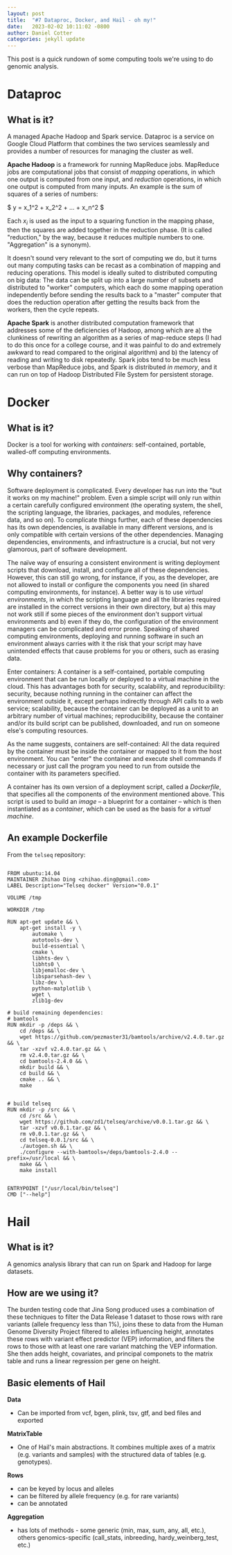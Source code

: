 ```yaml
---
layout: post
title:  "#7 Dataproc, Docker, and Hail - oh my!"
date:   2023-02-02 10:11:02 -0800
author: Daniel Cotter 
categories: jekyll update
---
```

This post is a quick rundown of some computing tools we're using to do genomic analysis.

# Dataproc

## What is it?
A managed Apache Hadoop and Spark service. Dataproc is a service on Google Cloud Platform that combines the two services seamlessly and provides a number of resources for managing the cluster as well.

**Apache Hadoop** is a framework for running MapReduce jobs. MapReduce jobs are computational jobs that consist of *mapping* operations, in which one output is computed from one input, and *reduction* operations, in which one output is computed from many inputs. An example is the sum of squares of a series of numbers:

$ y = x_1^2 + x_2^2 + ... + x_n^2 $

Each $x_i$ is used as the input to a squaring function in the mapping phase, then the squares are added together in the reduction phase. (It is called "reduction," by the way, because it reduces multiple numbers to one. "Aggregation" is a synonym).

It doesn't sound very relevant to the sort of computing we do, but it turns out many computing tasks can be recast as a combination of mapping and reducing operations. This model is ideally suited to distributed computing on big data: The data can be split up into a large number of subsets and distributed to "worker" computers, which each do some mapping operation independently before sending the results back to a "master" computer that does the reduction operation after getting the results back from the workers, then the cycle repeats.

**Apache Spark** is another distributed computation framework that addresses some of the deficiencies of Hadoop, among which are a) the clunkiness of rewriting an algorithm as a series of map-reduce steps (I had to do this once for a college course, and it was painful to do and extremely awkward to read compared to the original algorithm) and b) the latency of reading and writing to disk repeatedly. Spark jobs tend to be much less verbose than MapReduce jobs, and Spark is distributed *in memory*, and it can run on top of Hadoop Distributed File System for persistent storage.

# Docker

## What is it?
Docker is a tool for working with *containers*: self-contained, portable, walled-off computing environments.

## Why containers?

Software deployment is complicated. Every developer has run into the "but it works on my machine!" problem. Even a simple script will only run within a certain carefully configured environment (the operating system, the shell, the scripting language, the libraries, packages, and modules, reference data, and so on). To complicate things further, each of these dependencies has its own dependencies, is available in many different versions, and is only compatible with certain versions of the other dependencies. Managing dependencies, environments, and infrastructure is a crucial, but not very glamorous, part of software development.

The naïve way of ensuring a consistent environment is writing deployment scripts that download, install, and configure all of these dependencies. However, this can still go wrong, for instance, if you, as the developer, are not allowed to install or configure the components you need (in shared computing environments, for instance). A better way is to use *virtual environments*, in which the scripting language and all the libraries required are installed in the correct versions in their own directory, but a) this may not work still if some pieces of the environment don't support virtual environments and b) even if they do, the configuration of the environment managers can be complicated and error prone. Speaking of shared computing environments, deploying and running software in such an environment always carries with it the risk that your script may have unintended effects that cause problems for you or others, such as erasing data.

Enter containers: A container is a self-contained, portable computing environment that can be run locally or deployed to a virtual machine in the cloud. This has advantages both for security, scalability, and reproducibility: security, because nothing running in the container can affect the environment outside it, except perhaps indirectly through API calls to a web service; scalability, because the container can be deployed as a unit to an arbitrary number of virtual machines; reproducibility, because the container and/or its build script can be published, downloaded, and run on someone else's computing resources.

As the name suggests, containers are self-contained: All the data required by the container must be inside the container or mapped to it from the host environment. You can "enter" the container and execute shell commands if necessary or just call the program you need to run from outside the container with its parameters specified.

A container has its own version of a deployment script, called a *Dockerfile*, that specifies all the components of the environment mentioned above. This script is used to build an *image* – a blueprint for a container – which is then instantiated as a *container*, which can be used as the basis for a *virtual machine*.

## An example Dockerfile
From the `telseq` repository:
```

FROM ubuntu:14.04
MAINTAINER Zhihao Ding <zhihao.ding@gmail.com>
LABEL Description="Telseq docker" Version="0.0.1"

VOLUME /tmp

WORKDIR /tmp

RUN apt-get update && \
    apt-get install -y \
        automake \
        autotools-dev \
        build-essential \
        cmake \
        libhts-dev \
        libhts0 \
        libjemalloc-dev \
        libsparsehash-dev \
        libz-dev \
        python-matplotlib \
        wget \
        zlib1g-dev

# build remaining dependencies:
# bamtools
RUN mkdir -p /deps && \
    cd /deps && \
    wget https://github.com/pezmaster31/bamtools/archive/v2.4.0.tar.gz && \
    tar -xzvf v2.4.0.tar.gz && \
    rm v2.4.0.tar.gz && \
    cd bamtools-2.4.0 && \
    mkdir build && \
    cd build && \
    cmake .. && \
    make


# build telseq
RUN mkdir -p /src && \
    cd /src && \
    wget https://github.com/zd1/telseq/archive/v0.0.1.tar.gz && \
    tar -xzvf v0.0.1.tar.gz && \
    rm v0.0.1.tar.gz && \
    cd telseq-0.0.1/src && \
    ./autogen.sh && \
    ./configure --with-bamtools=/deps/bamtools-2.4.0 --prefix=/usr/local && \
    make && \
    make install


ENTRYPOINT ["/usr/local/bin/telseq"]
CMD ["--help"]
```

# Hail

## What is it?
A genomics analysis library that can run on Spark and Hadoop for large datasets.

## How are we using it?
The burden testing code that Jina Song produced uses a combination of these techniques to filter the Data Release 1 dataset to those rows with rare variants (allele frequency less than 1%), joins these to data from the Human Genome Diversity Project filtered to alleles influencing height, annotates these rows with variant effect predictor (VEP) information, and filters the rows to those with at least one rare variant matching the VEP information. She then adds height, covariates, and principal componets to the matrix table and runs a linear regression per gene on height.

## Basic elements of Hail
**Data**
- Can be imported from vcf, bgen, plink, tsv, gtf, and bed files and exported 

**MatrixTable**
- One of Hail's main abstractions. It combines multiple axes of a matrix (e.g. variants and samples) with the structured data of tables (e.g. genotypes).

**Rows**
- can be keyed by locus and alleles
- can be filtered by allele frequency (e.g. for rare variants)
- can be annotated

**Aggregation**
- has lots of methods - some generic (min, max, sum, any, all, etc.), others genomics-specific (call_stats, inbreeding, hardy_weinberg_test, etc.)
